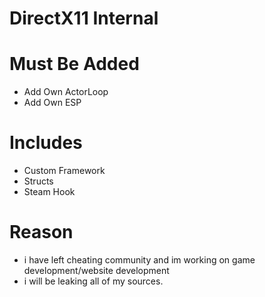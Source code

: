 # DirectX11 Internal

# Must Be Added
- Add Own ActorLoop
- Add Own ESP

# Includes
- Custom Framework
- Structs
- Steam Hook


# Reason
- i have left cheating community and im working on game development/website development
- i will be leaking all of my sources.
